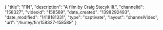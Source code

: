 {
    "title": "FIN",
    "description": "A film by Craig Stecyk III.",
    "channelid": "158327",
    "videoid": "158589",
    "date_created": "1398292493",
    "date_modified": "1418181331",
    "type": "captivate",
    "layout": "channelVideo",
    "url": "\/hurley\/fin\/158327-158589"
}